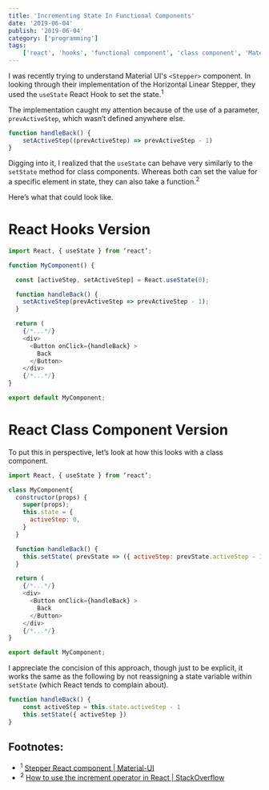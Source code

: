 ```yaml
---
title: 'Incrementing State In Functional Components'
date: '2019-06-04'
publish: '2019-06-04'
category: ['programming']
tags:
    ['react', 'hooks', 'functional component', 'class component', 'MaterialUI']
---
```


I was recently trying to understand Material UI's `<Stepper>` component. In looking through their implementation of the Horizontal Linear Stepper, they used the `useState` React Hook to set the state.<sup>1</sup>

The implementation caught my attention because of the use of a parameter, `prevActiveStep`, which wasn’t defined anywhere else.

```javascript
function handleBack() {
    setActiveStep((prevActiveStep) => prevActiveStep - 1)
}
```

Digging into it, I realized that the `useState` can behave very similarly to the `setState` method for class components. Whereas both can set the value for a specific element in state, they can also take a function.<sup>2</sup>

Here’s what that could look like.

# React Hooks Version

```javascript
import React, { useState } from ‘react’;

function MyComponent() {

  const [activeStep, setActiveStep] = React.useState(0);

  function handleBack() {
    setActiveStep(prevActiveStep => prevActiveStep - 1);
  }

  return (
    {/*...*/}
    <div>
      <Button onClick={handleBack} >
        Back
      </Button>
    </div>
    {/*...*/}
}

export default MyComponent;

```

# React Class Component Version

To put this in perspective, let’s look at how this looks with a class component.

```javascript
import React, { useState } from ‘react’;

class MyComponent{
  constructor(props) {
    super(props);
    this.state = {
      activeStep: 0,
    }
  }

  function handleBack() {
    this.setState( prevState => ({ activeStep: prevState.activeStep - 1});
  }

  return (
    {/*...*/}
    <div>
      <Button onClick={handleBack} >
        Back
      </Button>
    </div>
    {/*...*/}
}

export default MyComponent;
```

I appreciate the concision of this approach, though just to be explicit, it works the same as the following by not reassigning a state variable within `setState` (which React tends to complain about).

```javascript
function handleBack() {
    const activeStep = this.state.activeStep - 1
    this.setState({ activeStep })
}
```

## Footnotes:

-   <sup>1</sup> [Stepper React component | Material-UI](https://material-ui.com/components/steppers/#horizontal-linear)
-   <sup>2</sup> [How to use the increment operator in React | StackOverflow](https://stackoverflow.com/questions/39316376/how-to-use-the-increment-operator-in-react) <br/>
